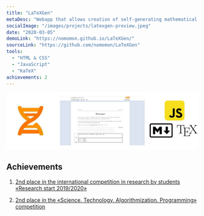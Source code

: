 ```yaml
---
title: "LaTeXGen"
metaDesc: "Webapp that allows creation of self-generating mathematical problems in LaTeX and markdown languages using JavaScript."
socialImage: "/images/projects/latexgen-preview.jpeg"
date: "2020-03-05"
demoLink: "https://nomomon.github.io/LaTeXGen/"
sourceLink: "https://github.com/nomomon/LaTeXGen"
tools:
  - "HTML & CSS"
  - "JavaScript"
  - "KaTeX"
achievements: 2
---
```


![banner](/images/projects/latexgen-preview.jpeg)

## Achievements

1. [2nd place in the international competition in research by students «Research start 2019/2020»](https://eee-science.ru/item-work/2020-3535/)

2. [2nd place in the «Science. Technology. Algorithmization. Programming» competition](https://almaty.fizmat.kz/news/rezultaty-mezhdunarodnoy-konferenci/)
